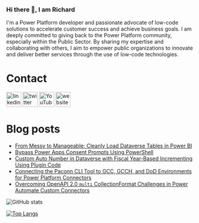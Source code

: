 ### Hi there 👋, I am Richard
I'm a Power Platform developer and passionate advocate of low-code solutions to accelerate customer success and achieve business goals. I am deeply committed to giving back to the Power Platform community, especially within the Public Sector. By sharing my expertise and collaborating with others, I aim to empower public organizations to innovate and deliver better services through the use of low-code technologies.

# Contact
[<img src='https://img.shields.io/badge/linkedin-%230077B5.svg?&style=for-the-badge&logo=linkedin&logoColor=white' alt='linkedin' height='40'>](https://www.linkedin.com/in/rickawilson/)  [<img src='https://img.shields.io/badge/twitter-%231DA1F2.svg?&style=for-the-badge&logo=twitter&logoColor=white' alt='twitter' height='40'>](https://twitter.com/PowerAppsRAW)  [<img src='https://img.shields.io/badge/youtube-%23FF0000.svg?&style=for-the-badge&logo=youtube&logoColor=white' alt='YouTube' height='40'>](https://www.youtube.com/channel/UCdI64e7AJNaLF-b9uCGXLSQ)  [<img src='https://img.shields.io/badge/rss-%23FFA500.svg?&style=for-the-badge&logo=rss&logoColor=white' alt='website' height='40'>](http://feeds.feedburner.com/richardawilson/MqOq)

# Blog posts
<!-- BLOG-POST-LIST:START -->
- [From Messy to Manageable: Cleanly Load Dataverse Tables in Power BI](http://www.richardawilson.com/2024/11/from-messy-to-manageable-cleanly-load.html)
- [Bypass Power Apps Consent Prompts Using PowerShell](http://www.richardawilson.com/2024/10/bypass-power-apps-consent-prompts-using.html)
- [Custom Auto Number in Dataverse with Fiscal Year-Based Incrementing Using Plugin Code](http://www.richardawilson.com/2024/08/custom-auto-number-in-dataverse-with.html)
- [Connecting the Paconn CLI Tool to GCC, GCCH, and DoD Environments for Power Platform Connectors](http://www.richardawilson.com/2024/08/connecting-paconn-cli-tool-to-gcc-gcch.html)
- [Overcoming OpenAPI 2.0 `multi` CollectionFormat Challenges in Power Automate Custom Connectors](http://www.richardawilson.com/2024/06/overcoming-openapi-20-multi.html)
<!-- BLOG-POST-LIST:END -->

![GitHub stats](https://github-readme-stats.vercel.app/api?username=rwilson504&show_icons=true)  

[![Top Langs](https://github-readme-stats.vercel.app/api/top-langs/?username=rwilson504)](https://github.com/anuraghazra/github-readme-stats)

<!--
**rwilson504/rwilson504** is a ✨ _special_ ✨ repository because its `README.md` (this file) appears on your GitHub profile.

Here are some ideas to get you started:

- 🔭 I’m currently working on ...
- 🌱 I’m currently learning ...
- 👯 I’m looking to collaborate on ...
- 🤔 I’m looking for help with ...
- 💬 Ask me about ...
- 📫 How to reach me: ...
- 😄 Pronouns: ...
- ⚡ Fun fact: ...
-->
